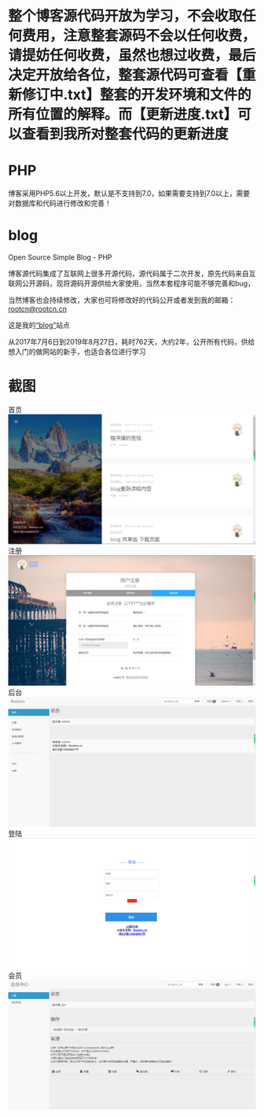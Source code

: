 # 整个博客源代码开放为学习，不会收取任何费用，注意整套源码不会以任何收费，请提妨任何收费，虽然也想过收费，最后决定开放给各位，整套源代码可查看【重新修订中.txt】整套的开发环境和文件的所有位置的解释。而【更新进度.txt】可以查看到我所对整套代码的更新进度
# PHP
博客采用PHP5.6以上开发，默认是不支持到7.0，如果需要支持到7.0以上，需要对数据库和代码进行修改和完善！

# blog
Open Source Simple Blog - PHP

博客源代码集成了互联网上很多开源代码，源代码属于二次开发，原先代码来自互联网公开源码，现将源码开源供给大家使用，当然本套程序可能不够完善和bug，

当然博客也会持续修改，大家也可将修改好的代码公开或者发到我的邮箱：rootcn@rootcn.cn

这是我的<a target="_blank" href='http://blog.rootcn.cn'>“blog”</a>站点

从2017年7月6日到2019年8月27日，耗时762天，大约2年，公开所有代码，供给想入门的做网站的新手，也适合各位进行学习

# 截图
首页
<img src="https://raw.githubusercontent.com/getcn/blog/master/%E6%88%AA%E5%9B%BE/%E9%A6%96%E9%A1%B5.PNG" alt="">
注册
<img src="https://raw.githubusercontent.com/getcn/blog/master/%E6%88%AA%E5%9B%BE/%E6%B3%A8%E5%86%8C%E9%A1%B5%E9%9D%A2.PNG" alt="">
后台
<img src="https://raw.githubusercontent.com/getcn/blog/master/%E6%88%AA%E5%9B%BE/%E5%90%8E%E5%8F%B0.PNG" alt="">
登陆
<img src="https://raw.githubusercontent.com/getcn/blog/master/%E6%88%AA%E5%9B%BE/%E7%99%BB%E9%99%86.PNG" alt="">
会员
<img src="https://raw.githubusercontent.com/getcn/blog/master/%E6%88%AA%E5%9B%BE/%E4%BC%9A%E5%91%98%E4%B8%AD%E5%BF%83.PNG" alt="">


